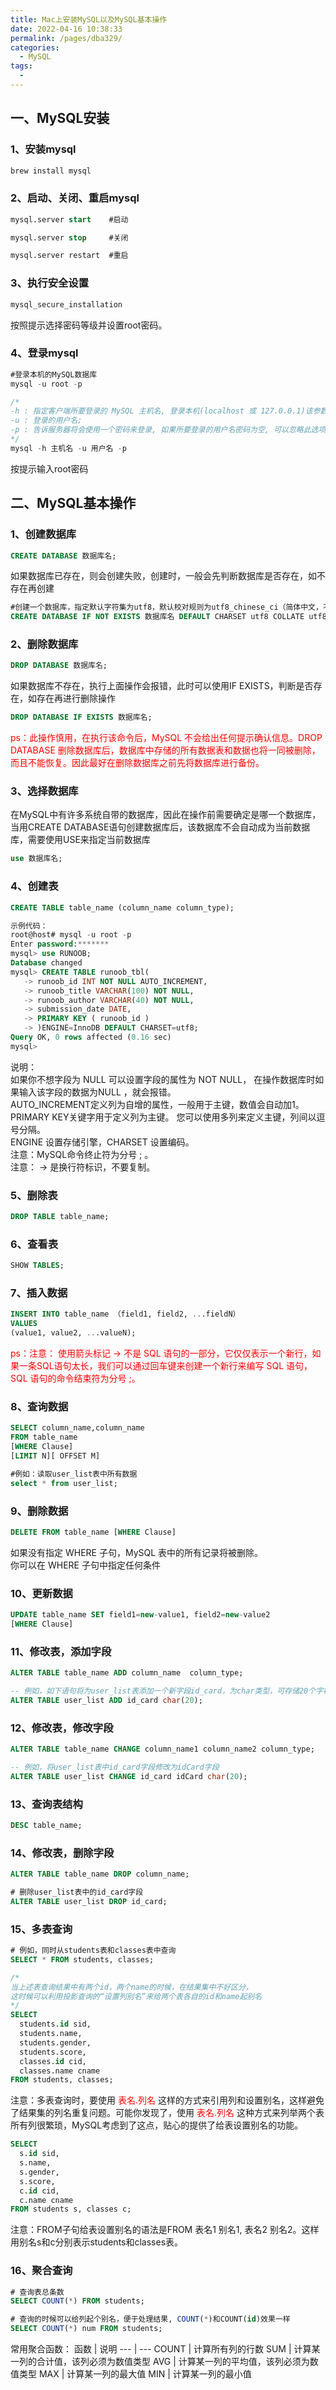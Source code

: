 ```yaml
---
title: Mac上安装MySQL以及MySQL基本操作
date: 2022-04-16 10:38:33
permalink: /pages/dba329/
categories:
  - MySQL
tags:
  - 
---
```

## 一、MySQL安装

### 1、安装mysql

```js
brew install mysql
```

### 2、启动、关闭、重启mysql

```sql
mysql.server start    #启动

mysql.server stop     #关闭

mysql.server restart  #重启
```

### 3、执行安全设置

```sql
mysql_secure_installation
```

按照提示选择密码等级并设置root密码。

### 4、登录mysql

```sql
#登录本机的MySQL数据库
mysql -u root -p

/*
-h : 指定客户端所要登录的 MySQL 主机名, 登录本机(localhost 或 127.0.0.1)该参数可以省略;
-u : 登录的用户名;
-p : 告诉服务器将会使用一个密码来登录, 如果所要登录的用户名密码为空, 可以忽略此选项。
*/
mysql -h 主机名 -u 用户名 -p
```

按提示输入root密码

## 二、MySQL基本操作

### 1、创建数据库

```sql
CREATE DATABASE 数据库名;
```

如果数据库已存在，则会创建失败，创建时，一般会先判断数据库是否存在，如不存在再创建

```sql
#创建一个数据库，指定默认字符集为utf8，默认校对规则为utf8_chinese_ci（简体中文，不区分大小写）
CREATE DATABASE IF NOT EXISTS 数据库名 DEFAULT CHARSET utf8 COLLATE utf8_chinese_ci;
```

### 2、删除数据库

```sql
DROP DATABASE 数据库名;
```

如果数据库不存在，执行上面操作会报错，此时可以使用IF EXISTS，判断是否存在，如存在再进行删除操作

```sql
DROP DATABASE IF EXISTS 数据库名;
```

<p style="color: rgb(255, 0, 0)">
	ps：此操作慎用，在执行该命令后，MySQL 不会给出任何提示确认信息。DROP DATABASE 删除数据库后，数据库中存储的所有数据表和数据也将一同被删除，而且不能恢复。因此最好在删除数据库之前先将数据库进行备份。
</p>

### 3、选择数据库

在MySQL中有许多系统自带的数据库，因此在操作前需要确定是哪一个数据库，当用CREATE DATABASE语句创建数据库后，该数据库不会自动成为当前数据库，需要使用USE来指定当前数据库

```sql
use 数据库名;
```

### 4、创建表

```sql
CREATE TABLE table_name (column_name column_type);

示例代码：
root@host# mysql -u root -p
Enter password:*******
mysql> use RUNOOB;
Database changed
mysql> CREATE TABLE runoob_tbl(
   -> runoob_id INT NOT NULL AUTO_INCREMENT,
   -> runoob_title VARCHAR(100) NOT NULL,
   -> runoob_author VARCHAR(40) NOT NULL,
   -> submission_date DATE,
   -> PRIMARY KEY ( runoob_id )
   -> )ENGINE=InnoDB DEFAULT CHARSET=utf8;
Query OK, 0 rows affected (0.16 sec)
mysql>
```

说明：<br>
如果你不想字段为 NULL 可以设置字段的属性为 NOT NULL， 在操作数据库时如果输入该字段的数据为NULL ，就会报错。<br>
AUTO_INCREMENT定义列为自增的属性，一般用于主键，数值会自动加1。<br>
PRIMARY KEY关键字用于定义列为主键。 您可以使用多列来定义主键，列间以逗号分隔。<br>
ENGINE 设置存储引擎，CHARSET 设置编码。<br>
注意：MySQL命令终止符为分号 ; 。<br>
注意： -> 是换行符标识，不要复制。

### 5、删除表

```sql
DROP TABLE table_name;
```

### 6、查看表

```sql
SHOW TABLES;
```

### 7、插入数据

```sql
INSERT INTO table_name （field1, field2, ...fieldN）
VALUES
(value1, value2, ...valueN);
```

<p style="color: rgb(255, 0, 0)">
	ps：注意： 使用箭头标记 -> 不是 SQL 语句的一部分，它仅仅表示一个新行，如果一条SQL语句太长，我们可以通过回车键来创建一个新行来编写 SQL 语句，SQL 语句的命令结束符为分号 ;。
</p>

### 8、查询数据

```sql
SELECT column_name,column_name
FROM table_name
[WHERE Clause]
[LIMIT N][ OFFSET M]

#例如：读取user_list表中所有数据
select * from user_list;
```

### 9、删除数据

```sql
DELETE FROM table_name [WHERE Clause]
```

如果没有指定 WHERE 子句，MySQL 表中的所有记录将被删除。<br>
你可以在 WHERE 子句中指定任何条件

### 10、更新数据

```sql
UPDATE table_name SET field1=new-value1, field2=new-value2
[WHERE Clause]
```

### 11、修改表，添加字段
```sql
ALTER TABLE table_name ADD column_name  column_type;

-- 例如，如下语句将为user_list表添加一个新字段id_card，为char类型，可存储20个字符。
ALTER TABLE user_list ADD id_card char(20);
```

### 12、修改表，修改字段
```sql
ALTER TABLE table_name CHANGE column_name1 column_name2 column_type;

-- 例如，将user_list表中id_card字段修改为idCard字段
ALTER TABLE user_list CHANGE id_card idCard char(20);
```

### 13、查询表结构
```sql
DESC table_name;
```

### 14、修改表，删除字段
```sql
ALTER TABLE table_name DROP column_name;

# 删除user_list表中的id_card字段
ALTER TABLE user_list DROP id_card;
```

### 15、多表查询
```sql
# 例如，同时从students表和classes表中查询
SELECT * FROM students, classes;

/* 
当上述表查询结果中有两个id，两个name的时候，在结果集中不好区分，
这时候可以利用投影查询的“设置列别名”来给两个表各自的id和name起别名
*/
SELECT 
  students.id sid, 
  students.name, 
  students.gender, 
  students.score, 
  classes.id cid, 
  classes.name cname 
FROM students, classes;
```
注意：多表查询时，要使用 <span style="color: red">表名.列名</span> 这样的方式来引用列和设置别名，这样避免了结果集的列名重复问题。可能你发现了，使用 <span style="color: red">表名.列名</span> 这种方式来列举两个表所有列很繁琐，MySQL考虑到了这点，贴心的提供了给表设置别名的功能。

```sql
SELECT 
  s.id sid, 
  s.name, 
  s.gender, 
  s.score, 
  c.id cid, 
  c.name cname 
FROM students s, classes c;
```
注意：FROM子句给表设置别名的语法是FROM 表名1 别名1, 表名2 别名2。这样用别名s和c分别表示students和classes表。

### 16、聚合查询
```sql
# 查询表总条数
SELECT COUNT(*) FROM students;

# 查询的时候可以给列起个别名，便于处理结果, COUNT(*)和COUNT(id)效果一样
SELECT COUNT(*) num FROM students;
```
常用聚合函数：
函数 | 说明
--- | ---
COUNT | 计算所有列的行数
SUM | 计算某一列的合计值，该列必须为数值类型
AVG | 计算某一列的平均值，该列必须为数值类型
MAX | 计算某一列的最大值
MIN | 计算某一列的最小值